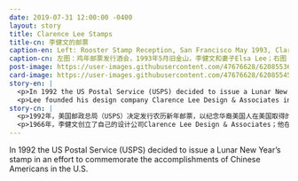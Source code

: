 ```yaml
---
date: 2019-07-31 12:00:00 -0400
layout: story
title: Clarence Lee Stamps
title-cn: 李健文的邮票
caption-en: Left: Rooster Stamp Reception, San Francisco May 1993, Clarence Lee and his wife Elsa Lee; Right: 1992 Rooster Stamps and commemorative envelopes, Courtesy of Elsa Lee, Museum of Chinese in America (MOCA) Collection
caption-cn: 左图：鸡年邮票发行酒会，1993年5月旧金山，李健文和妻子Elsa Lee；右图：1992鸡年邮票和及纪念信封，Elsa Lee捐赠，美国华人博物馆（MOCA）馆藏
post-image: https://user-images.githubusercontent.com/47676628/62085536-d779d580-b229-11e9-8e7f-356fb4ef1733.jpg
card-image: https://user-images.githubusercontent.com/47676628/62085545-dcd72000-b229-11e9-8119-9251f1818420.jpg
story-en: |
  <p>In 1992 the US Postal Service (USPS) decided to issue a Lunar New Year’s stamp in an effort to commemorate the accomplishments of Chinese Americans in the U.S.  The USPS commissioned Hawaiian graphic designer Clarence Lee to create a stamp to celebrate the Year of the Rooster. It was the first stamp to ever have Chinese characters on it and became so well liked that it made more than $5 million in sales from the U.S. and China. Due to the stamps popularity, Lee was commissioned to produce 11 more stamps to complete a full Lunar New Year cycle.</p>
  <p>Lee founded his design company Clarence Lee Design & Associates in 1966; he sold the firm in 2005. The firm was based out of Hawaii and created logos for many of the companies on the islands; this includes companies like Royal Kona Coffee, the Hawaii Convention Center, Hawaii Electric Industries, and Northwest Airlines. Lee was also given the opportunity to design a stamp for the Beijing Olympics.  While Lee passed away at the age of 72 he will continue to be remembered through his work.</p>
story-cn: |
  <p>1992年，美国邮政总局（USPS）决定发行农历新年邮票，以纪念华裔美国人在美国取得的成就。美国邮政总局委托了夏威夷平面设计师李健文（Clarence Lee）设计了一款庆祝鸡年的邮票。这是有史以来第一张印上汉字的邮票，深受喜爱，在美国和中国的销售额超过了500万美元。由于邮票大受欢迎，李健文被委托设计剩下的11张邮票，以完成一个完整的12年农历新年周期套票。</p>
  <p>1966年，李健文创立了自己的设计公司Clarence Lee Design & Associates；他在2005年出售了该公司。该公司总部位于夏威夷之外，为岛上的许多公司设计了商标；这些公司包括皇家科纳咖啡公司（Royal Kona Coffee）、夏威夷会议中心（the Hawaii Convention Center），夏威夷电力公司（Hawaii Electric Industries）和西北航空等公司。李健文还获得了为北京奥运会设计邮票的机会。虽然李健文72岁时去世了，但人们会通过他的作品记住他。</p>
---
```

In 1992 the US Postal Service (USPS) decided to issue a Lunar New Year’s stamp in an effort to commemorate the accomplishments of Chinese Americans in the U.S.  
